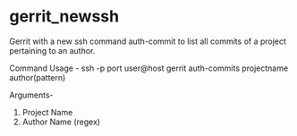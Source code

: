 gerrit_newssh
=============
Gerrit with a new ssh command auth-commit to list all commits of a project pertaining to an author.

Command Usage - 
ssh -p port user@host gerrit auth-commits projectname author(pattern)

Arguments-
1. Project Name
2. Author Name (regex)
